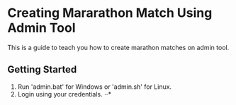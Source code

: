 Creating Mararathon Match Using Admin Tool
================

This is a guide to teach you how to create marathon matches on admin tool. 

## Getting Started

1. Run 'admin.bat' for Windows or 'admin.sh' for Linux.
2. Login using your credentials.
⋅⋅* 

